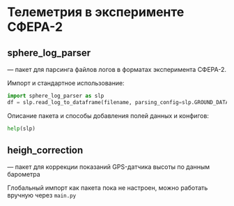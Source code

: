 # Телеметрия в эксперименте СФЕРА-2

## sphere_log_parser
— пакет для парсинга файлов логов в форматах эксперимента СФЕРА-2.

Импорт и стандартное использование:
```python
import sphere_log_parser as slp
df = slp.read_log_to_dataframe(filename, parsing_config=slp.GROUND_DATA_CONFIG, logging=True)
```

Описание пакета и способы добавления полей данных и конфигов:
```python
help(slp)
```

## heigh_correction

— пакет для коррекции показаний GPS-датчика высоты по данным барометра

Глобальный импорт как пакета пока не настроен, можно работать вручную через `main.py`